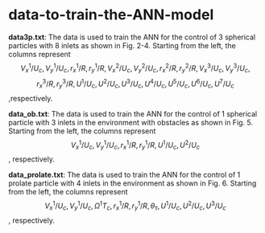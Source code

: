 # data-to-train-the-ANN-model

**data3p.txt**: The data is used to train the ANN for the control of $3$ spherical particles with $8$ inlets as shown in Fig. 2-4. Starting from the left, the columns represent $$V^1_x/U_c, V^1_y/U_c,r^1_x/R, r^1_y/R,V^2_x/U_c, V^2_y/U_c,r^2_x/R, r^2_y/R,V^3_x/U_c, V^3_y/U_c,$$
$$r^3_x/R, r^3_y/R,U^1/U_c,U^2/U_c,U^3/U_c,U^4/U_c,U^5/U_c,U^6/U_c,U^7/U_c$$,respectively.
                           
**data_ob.txt**: The data is used to train the ANN for the control of $1$ spherical particle with $3$ inlets in the environment with obstacles as shown in Fig. 5. Starting from the left, the columns represent $$V^1_x/U_c, V^1_y/U_c,r^1_x/R, r^1_y/R,U^1/U_c,U^2/U_c$$, respectively.     
                           
**data_prolate.txt**: The data is used to train the ANN for the control of $1$ prolate particle with $4$ inlets in the environment as shown in Fig. 6. Starting from the left, the columns represent $$V^1_x/U_c, V^1_y/U_c, \Omega^1 T_c,r^1_x/R, r^1_y/R,\theta_\tau, U^1/U_c,U^2/U_c,U^3/U_c$$, respectively.













